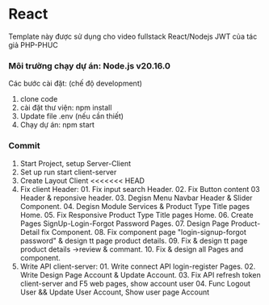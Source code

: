 # React

Template này được sử dụng cho video fullstack React/Nodejs JWT của tác giả PHP-PHUC

### Môi trường chạy dự án: Node.js v20.16.0

Các bước cài đặt: (chế độ development)

1. clone code
2. cài đặt thư viện: npm install
3. Update file .env (nếu cần thiết)
4. Chạy dự án: npm start

### Commit

1. Start Project, setup Server-Client
2. Set up run start client-server
3. Create Layout Client
   <<<<<<< HEAD
4. Fix client Header: 01. Fix input search Header. 02. Fix Button content 03 Header & reponsive header. 03. Degisn Menu Navbar Header & Slider Component. 04. Degisn Module Services & Product Type Title pages Home. 05. Fix Responsive Product Type Title pages Home. 06. Create Pages SignUp-Login-Forgot Password Pages. 07. Design Page Product-Detail fix Component. 08. Fix component page "login-signup-forgot password" & design tt page product details. 09. Fix & design tt page product details ->review & commant. 10. Fix & design all Pages and component.
5. Write API client-server: 01. Write connect API login-register Pages. 02. Write Design Page Account & Update Account. 03. Fix API refresh token client-server and F5 web pages, show account user 04. Func Logout User && Update User Account, Show user page Account
